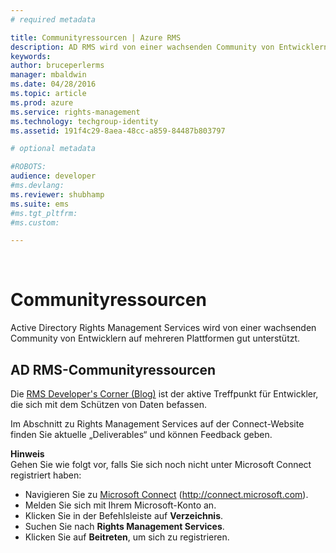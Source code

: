 ```yaml
---
# required metadata

title: Communityressourcen | Azure RMS
description: AD RMS wird von einer wachsenden Community von Entwicklern auf mehreren Plattformen gut unterstützt.
keywords:
author: bruceperlerms
manager: mbaldwin
ms.date: 04/28/2016
ms.topic: article
ms.prod: azure
ms.service: rights-management
ms.technology: techgroup-identity
ms.assetid: 191f4c29-8aea-48cc-a859-84487b803797

# optional metadata

#ROBOTS:
audience: developer
#ms.devlang:
ms.reviewer: shubhamp
ms.suite: ems
#ms.tgt_pltfrm:
#ms.custom:

---
```


﻿
# Communityressourcen

Active Directory Rights Management Services wird von einer wachsenden Community von Entwicklern auf mehreren Plattformen gut unterstützt.

## AD RMS-Communityressourcen

Die [RMS Developer's Corner (Blog)](http://blogs.msdn.com/b/rms/) ist der aktive Treffpunkt für Entwickler, die sich mit dem Schützen von Daten befassen.

Im Abschnitt zu Rights Management Services auf der Connect-Website finden Sie aktuelle „Deliverables“ und können Feedback geben.

**Hinweis**  
Gehen Sie wie folgt vor, falls Sie sich noch nicht unter Microsoft Connect registriert haben:

-   Navigieren Sie zu [Microsoft Connect](http://connect.microsoft.com) (http://connect.microsoft.com).
-   Melden Sie sich mit Ihrem Microsoft-Konto an.
-   Klicken Sie in der Befehlsleiste auf **Verzeichnis**.
-   Suchen Sie nach **Rights Management Services**.
-   Klicken Sie auf **Beitreten**, um sich zu registrieren.

 

 

 





<!--HONumber=Apr16_HO3-->


